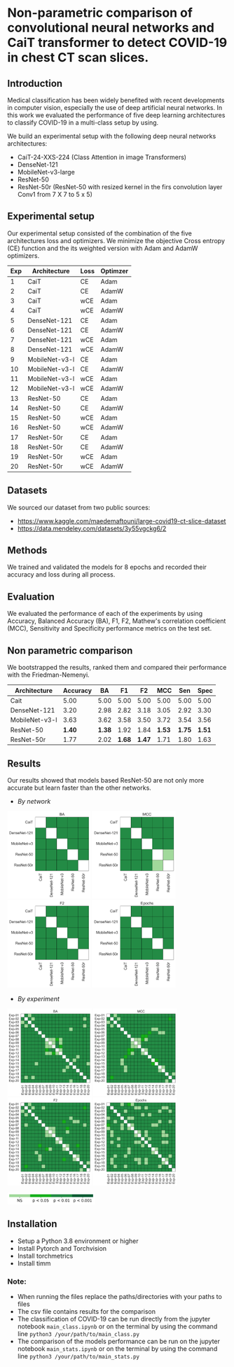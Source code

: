 # Non-parametric comparison of convolutional neural networks and CaiT transformer to detect COVID-19 in chest CT scan slices.

## Introduction
Medical classification has been  widely benefited with recent developments in computer vision,
especially the use of deep artificial neural networks. In this work we evaluated the performance of
five deep learning architectures to classify COVID-19 in a multi-class setup by using.

We build an experimental setup with the following deep neural networks architectures:

* CaiT-24-XXS-224 (Class Attention in image Transformers)
* DenseNet-121
* MobileNet-v3-large
* ResNet-50
* ResNet-50r (ResNet-50 with resized kernel in the firs convolution layer Conv1 from  7 X 7 to 5 x 5)


## Experimental setup

Our experimental setup consisted of the combination of the five architectures loss and optimizers.
We minimize the objective Cross entropy (CE) function and the its weighted version with Adam and
AdamW optimizers.

Exp	 |Architecture  | Loss	 | Optimzer
-----|--------------|--------|--------
1	 |CaiT          |   CE   | Adam
2	 |CaiT          |	CE	 | AdamW
3	 |CaiT          |   wCE	 | Adam
4	 |CaiT          |   wCE	 | AdamW
5	 |DenseNet-121  |	CE	 | Adam
6	 |DenseNet-121  |   CE	 | AdamW
7	 |DenseNet-121  |   wCE	 | Adam
8	 |DenseNet-121	|   wCE	 | AdamW
9	 |MobileNet-v3-l|	CE	 | Adam
10	 |MobileNet-v3-l|   CE	 | AdamW
11	 |MobileNet-v3-l|   wCE	 | Adam
12	 |MobileNet-v3-l|   wCE	 | AdamW
13	 |ResNet-50	    |   CE	 | Adam
14	 |ResNet-50	    |   CE	 | AdamW
15	 |ResNet-50	    |   wCE	 | Adam
16	 |ResNet-50	    |   wCE	 | AdamW
17	 |ResNet-50r	|   CE	 | Adam
18	 |ResNet-50r	|   CE	 | AdamW
19	 |ResNet-50r	|   wCE	 | Adam
20	 |ResNet-50r	|   wCE	 | AdamW

## Datasets
We sourced our dataset from two public sources:
* https://www.kaggle.com/maedemaftouni/large-covid19-ct-slice-dataset
* https://data.mendeley.com/datasets/3y55vgckg6/2

## Methods

We trained and validated the models for 8 epochs and recorded their accuracy and loss during all
process.

## Evaluation
We evaluated the performance of each of the experiments by using Accuracy, Balanced Accuracy (BA),
F1, F2, Mathew's correlation coefficient (MCC), Sensitivity and Specificity performance metrics on
the test set.


## Non parametric comparison
We bootstrapped the results, ranked them and compared their performance with the
Friedman-Nemenyi.


Architecture  | Accuracy | BA    |  F1   |  F2   |  MCC |   Sen  | Spec
--------------|----------|-------|-------|------ |------|--------|--------
Cait          |   5.00   | 5.00  | 5.00  | 5.00  | 5.00 | 5.00   | 5.00
DenseNet-121  |	  3.20   | 2.98  | 2.82  | 3.18  | 3.05 | 2.92   | 3.30
MobileNet-v3-l|	  3.63   | 3.62  | 3.58  | 3.50  | 3.72 | 3.54   | 3.56
ResNet-50	  |  __1.40__   | __1.38__ | 1.92  | 1.84  | __1.53__| __1.75__  | __1.51__
ResNet-50r	  |   1.77   | 2.02  | __1.68__ | __1.47__ | 1.71 | 1.80   | 1.63


## Results

Our results showed that models based ResNet-50 are not only more accurate but learn faster than the
other networks.


* _By network_


<img src='figures/architecture/net_ba.png' height='200'/>     <img src='figures/architecture/net_mcc.png' height='200'/>
<img src='figures/architecture/net_f2.png' height='200'/>      <img src='figures/architecture/net_hm_epochs.png' height='200'/>


* _By experiment_


<img src='figures/experiment/exp_ba.png' height='200'/>       <img src='figures/experiment/exp_mcc.png' height='200'/>
<img src='figures/experiment/exp_f2.png' height='200'/>       <img src='figures/experiment/exp_hm_epochs.png' height='200'/>

<p 'align='center'>

  <img src='figures/prob_bar.png' width='200'/>
  
</p>


## Installation
* Setup a  Python 3.8 environment or higher
* Install Pytorch and Torchvision
* Install torchmetrics
* Install timm

### __Note:__
* When running the files replace the paths/directories with your paths to files
* The csv file contains results for the comparison
* The classification of COVID-19 can be run directly from the jupyter notebook  ```main_class.ipynb``` or on the terminal by
using the command line ``` python3 /your/path/to/main_class.py ```
* The comparison of the models performance can be run on the jupyter notebook ```main_stats.ipynb``` or on the terminal by using the command
line ``` python3 /your/path/to/main_stats.py ```
